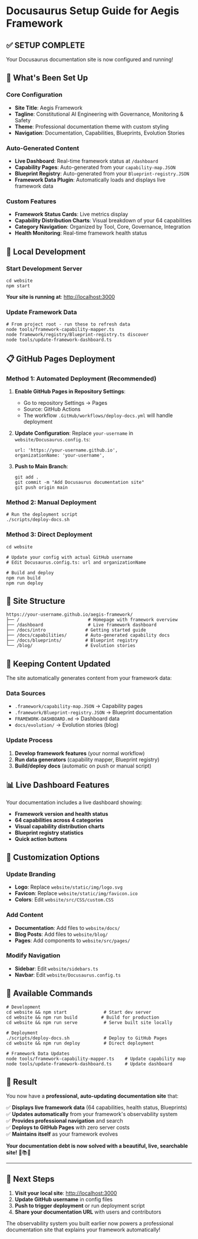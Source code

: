 <!--
# Docusaurus Setup Guide for Aegis Framework

@aegisFrameworkVersion: 2.5.0
@intent: Docusaurus setup guide for AI Agent Development Governance documentation site
@context: Documentation site setup and configuration
@mode: strict
-->

# Docusaurus Setup Guide for Aegis Framework

## ✅ **SETUP COMPLETE**

Your Docusaurus documentation site is now configured and running!

## 🔧 **What's Been Set Up**

### Core Configuration

- **Site Title**: Aegis Framework
- **Tagline**: Constitutional AI Engineering with Governance, Monitoring & Safety
- **Theme**: Professional documentation theme with custom styling
- **Navigation**: Documentation, Capabilities, Blueprints, Evolution Stories

### Auto-Generated Content

- **Live Dashboard**: Real-time framework status at `/dashboard`
- **Capability Pages**: Auto-generated from your `capability-map.JSON`
- **Blueprint Registry**: Auto-generated from your `Blueprint-registry.JSON`
- **Framework Data Plugin**: Automatically loads and displays live framework data

### Custom Features

- **Framework Status Cards**: Live metrics display
- **Capability Distribution Charts**: Visual breakdown of your 64 capabilities
- **Category Navigation**: Organized by Tool, Core, Governance, Integration
- **Health Monitoring**: Real-time framework health status

## 🚀 **Local Development**

### Start Development Server

```
cd website
npm start
```

**Your site is running at**: <http://localhost:3000>

### Update Framework Data

```
# From project root - run these to refresh data
node tools/framework-capability-mapper.ts
node framework/registry/Blueprint-registry.ts discover
node tools/update-framework-dashboard.ts
```

## 📋 **GitHub Pages Deployment**

### Method 1: Automated Deployment (Recommended)

1. **Enable GitHub Pages in Repository Settings**:
   - Go to repository Settings → Pages
   - Source: GitHub Actions
   - The workflow `.GitHub/workflows/deploy-docs.yml` will handle deployment

2. **Update Configuration**: Replace `your-username` in `website/Docusaurus.config.ts`:

   ```
   url: 'https://your-username.github.io',
   organizationName: 'your-username',
   ```

3. **Push to Main Branch**:

   ```
   git add .
   git commit -m "Add Docusaurus documentation site"
   git push origin main
   ```

### Method 2: Manual Deployment

```
# Run the deployment script
./scripts/deploy-docs.sh
```

### Method 3: Direct Deployment

```
cd website

# Update your config with actual GitHub username
# Edit Docusaurus.config.ts: url and organizationName

# Build and deploy
npm run build
npm run deploy
```

## 🎯 **Site Structure**

```
https://your-username.github.io/aegis-framework/
├── /                          # Homepage with framework overview
├── /dashboard                 # Live framework dashboard
├── /docs/intro               # Getting started guide
├── /docs/capabilities/       # Auto-generated capability docs
├── /docs/blueprints/         # Blueprint registry
└── /blog/                    # Evolution stories
```

## 🔄 **Keeping Content Updated**

The site automatically generates content from your framework data:

### Data Sources

- `.framework/capability-map.JSON` → Capability pages
- `.framework/Blueprint-registry.JSON` → Blueprint documentation
- `FRAMEWORK-DASHBOARD.md` → Dashboard data
- `docs/evolution/` → Evolution stories (blog)

### Update Process

1. **Develop framework features** (your normal workflow)
2. **Run data generators** (capability mapper, Blueprint registry)
3. **Build/deploy docs** (automatic on push or manual script)

## 📊 **Live Dashboard Features**

Your documentation includes a live dashboard showing:

- **Framework version and health status**
- **64 capabilities across 4 categories**
- **Visual capability distribution charts**
- **Blueprint registry statistics**
- **Quick action buttons**

## 🎨 **Customization Options**

### Update Branding

- **Logo**: Replace `website/static/img/logo.svg`
- **Favicon**: Replace `website/static/img/favicon.ico`
- **Colors**: Edit `website/src/CSS/custom.CSS`

### Add Content

- **Documentation**: Add files to `website/docs/`
- **Blog Posts**: Add files to `website/blog/`
- **Pages**: Add components to `website/src/pages/`

### Modify Navigation

- **Sidebar**: Edit `website/sidebars.ts`
- **Navbar**: Edit `website/Docusaurus.config.ts`

## 🔧 **Available Commands**

```
# Development
cd website && npm start              # Start dev server
cd website && npm run build         # Build for production
cd website && npm run serve          # Serve built site locally

# Deployment
./scripts/deploy-docs.sh             # Deploy to GitHub Pages
cd website && npm run deploy         # Direct deployment

# Framework Data Updates
node tools/framework-capability-mapper.ts    # Update capability map
node tools/update-framework-dashboard.ts     # Update dashboard
```

## 🎉 **Result**

You now have a **professional, auto-updating documentation site** that:

✅ **Displays live framework data** (64 capabilities, health status, Blueprints)  
✅ **Updates automatically** from your framework's observability system  
✅ **Provides professional navigation** and search  
✅ **Deploys to GitHub Pages** with zero server costs  
✅ **Maintains itself** as your framework evolves

**Your documentation debt is now solved with a beautiful, live, searchable site!** 🚀📚✨

---

## 🔗 **Next Steps**

1. **Visit your local site**: <http://localhost:3000>
2. **Update GitHub username** in config files
3. **Push to trigger deployment** or run deployment script
4. **Share your documentation URL** with users and contributors

The observability system you built earlier now powers a professional documentation site that explains your framework
automatically!
